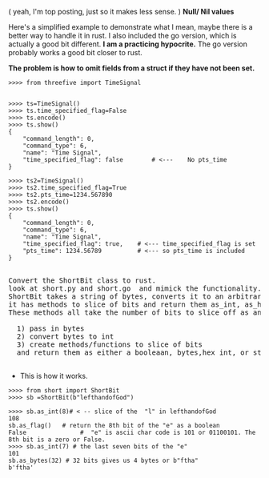 ( yeah, I'm top posting, just so it makes less sense. )
__Null/ Nil values__

Here's a simplified example to demonstrate what I mean, maybe there is a better way to handle it in rust.
I also included the go version, which is actually a good bit different. __I am a practicing hypocrite.__
The go version probably works a good bit closer to rust. 


__The problem is how to omit fields from a struct if they have not been set.__

```py3
>>>> from threefive import TimeSignal


>>>> ts=TimeSignal()
>>>> ts.time_specified_flag=False
>>>> ts.encode()
>>>> ts.show()
{
    "command_length": 0,
    "command_type": 6,
    "name": "Time Signal",   
    "time_specified_flag": false        # <---    No pts_time
}

>>>> ts2=TimeSignal()
>>>> ts2.time_specified_flag=True
>>>> ts2.pts_time=1234.567890
>>>> ts2.encode()
>>>> ts.show()
{
    "command_length": 0,
    "command_type": 6,
    "name": "Time Signal",
    "time_specified_flag": true,    # <--- time_specified_flag is set
    "pts_time": 1234.56789          # <--- so pts_time is included
}
```


  
  

<pre>
  
Convert the ShortBit class to rust.
look at short.py and short.go  and mimick the functionality. 
ShortBit takes a string of bytes, converts it to an arbitrarily large integer.
it has methods to slice of bits and return them as_int, as_hex etc..
These methods all take the number of bits to slice off as an arg.

  1) pass in bytes
  2) convert bytes to int
  3) create methods/functions to slice of bits
  and return them as either a booleaan, bytes,hex int, or string.
  
</pre>


* This is how it works.



```py3
>>>> from short import ShortBit
>>>> sb =ShortBit(b"lefthandofGod")

>>>> sb.as_int(8)# < -- slice of the  "l" in lefthandofGod
108       
sb.as_flag()   # return the 8th bit of the "e" as a boolean
False               #  "e" is ascii char code is 101 or 01100101. The 8th bit is a zero or False.
>>>> sb.as_int(7) # the last seven bits of the "e"
101                    
sb.as_bytes(32) # 32 bits gives us 4 bytes or b"ftha"
b'ftha'
```
